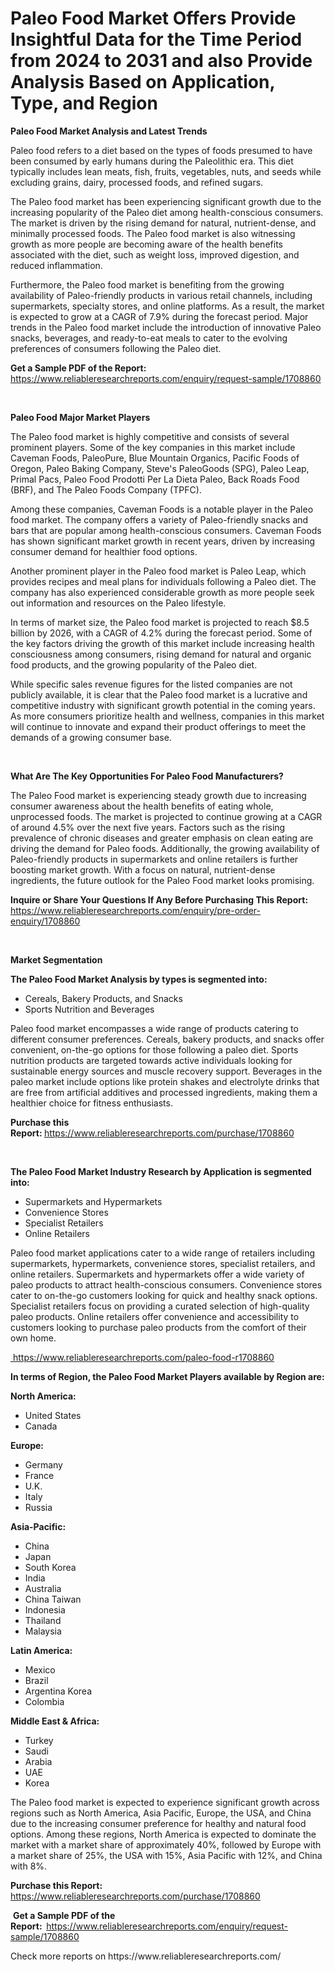 <p><h1>Paleo Food Market Offers Provide Insightful Data for the Time Period from 2024 to 2031 and also Provide Analysis Based on Application, Type, and Region</h1></p><p><strong>Paleo Food Market Analysis and Latest Trends</strong></p>
<p><p>Paleo food refers to a diet based on the types of foods presumed to have been consumed by early humans during the Paleolithic era. This diet typically includes lean meats, fish, fruits, vegetables, nuts, and seeds while excluding grains, dairy, processed foods, and refined sugars.</p><p>The Paleo food market has been experiencing significant growth due to the increasing popularity of the Paleo diet among health-conscious consumers. The market is driven by the rising demand for natural, nutrient-dense, and minimally processed foods. The Paleo food market is also witnessing growth as more people are becoming aware of the health benefits associated with the diet, such as weight loss, improved digestion, and reduced inflammation.</p><p>Furthermore, the Paleo food market is benefiting from the growing availability of Paleo-friendly products in various retail channels, including supermarkets, specialty stores, and online platforms. As a result, the market is expected to grow at a CAGR of 7.9% during the forecast period. Major trends in the Paleo food market include the introduction of innovative Paleo snacks, beverages, and ready-to-eat meals to cater to the evolving preferences of consumers following the Paleo diet.</p></p>
<p><strong>Get a Sample PDF of the Report:&nbsp;</strong> <a href="https://www.reliableresearchreports.com/enquiry/request-sample/1708860">https://www.reliableresearchreports.com/enquiry/request-sample/1708860</a></p>
<p>&nbsp;</p>
<p><strong>Paleo Food Major Market Players</strong></p>
<p><p>The Paleo food market is highly competitive and consists of several prominent players. Some of the key companies in this market include Caveman Foods, PaleoPure, Blue Mountain Organics, Pacific Foods of Oregon, Paleo Baking Company, Steve's PaleoGoods (SPG), Paleo Leap, Primal Pacs, Paleo Food Prodotti Per La Dieta Paleo, Back Roads Food (BRF), and The Paleo Foods Company (TPFC).</p><p>Among these companies, Caveman Foods is a notable player in the Paleo food market. The company offers a variety of Paleo-friendly snacks and bars that are popular among health-conscious consumers. Caveman Foods has shown significant market growth in recent years, driven by increasing consumer demand for healthier food options.</p><p>Another prominent player in the Paleo food market is Paleo Leap, which provides recipes and meal plans for individuals following a Paleo diet. The company has also experienced considerable growth as more people seek out information and resources on the Paleo lifestyle.</p><p>In terms of market size, the Paleo food market is projected to reach $8.5 billion by 2026, with a CAGR of 4.2% during the forecast period. Some of the key factors driving the growth of this market include increasing health consciousness among consumers, rising demand for natural and organic food products, and the growing popularity of the Paleo diet.</p><p>While specific sales revenue figures for the listed companies are not publicly available, it is clear that the Paleo food market is a lucrative and competitive industry with significant growth potential in the coming years. As more consumers prioritize health and wellness, companies in this market will continue to innovate and expand their product offerings to meet the demands of a growing consumer base.</p></p>
<p>&nbsp;</p>
<p><strong>What Are The Key Opportunities For Paleo Food Manufacturers?</strong></p>
<p><p>The Paleo Food market is experiencing steady growth due to increasing consumer awareness about the health benefits of eating whole, unprocessed foods. The market is projected to continue growing at a CAGR of around 4.5% over the next five years. Factors such as the rising prevalence of chronic diseases and greater emphasis on clean eating are driving the demand for Paleo foods. Additionally, the growing availability of Paleo-friendly products in supermarkets and online retailers is further boosting market growth. With a focus on natural, nutrient-dense ingredients, the future outlook for the Paleo Food market looks promising.</p></p>
<p><strong>Inquire or Share Your Questions If Any Before Purchasing This Report:</strong> <a href="https://www.reliableresearchreports.com/enquiry/pre-order-enquiry/1708860">https://www.reliableresearchreports.com/enquiry/pre-order-enquiry/1708860</a></p>
<p>&nbsp;</p>
<p><strong>Market Segmentation</strong></p>
<p><strong>The Paleo Food Market Analysis by types is segmented into:</strong></p>
<p><ul><li>Cereals, Bakery Products, and Snacks</li><li>Sports Nutrition and Beverages</li></ul></p>
<p><p>Paleo food market encompasses a wide range of products catering to different consumer preferences. Cereals, bakery products, and snacks offer convenient, on-the-go options for those following a paleo diet. Sports nutrition products are targeted towards active individuals looking for sustainable energy sources and muscle recovery support. Beverages in the paleo market include options like protein shakes and electrolyte drinks that are free from artificial additives and processed ingredients, making them a healthier choice for fitness enthusiasts.</p></p>
<p><strong>Purchase this Report:&nbsp;</strong><a href="https://www.reliableresearchreports.com/purchase/1708860">https://www.reliableresearchreports.com/purchase/1708860</a></p>
<p>&nbsp;</p>
<p><strong>The Paleo Food Market Industry Research by Application is segmented into:</strong></p>
<p><ul><li>Supermarkets and Hypermarkets</li><li>Convenience Stores</li><li>Specialist Retailers</li><li>Online Retailers</li></ul></p>
<p><p>Paleo food market applications cater to a wide range of retailers including supermarkets, hypermarkets, convenience stores, specialist retailers, and online retailers. Supermarkets and hypermarkets offer a wide variety of paleo products to attract health-conscious consumers. Convenience stores cater to on-the-go customers looking for quick and healthy snack options. Specialist retailers focus on providing a curated selection of high-quality paleo products. Online retailers offer convenience and accessibility to customers looking to purchase paleo products from the comfort of their own home.</p></p>
<p><a href="https://www.reliableresearchreports.com/paleo-food-r1708860">&nbsp;https://www.reliableresearchreports.com/paleo-food-r1708860</a></p>
<p><strong>In terms of Region, the Paleo Food Market Players available by Region are:</strong></p>
<p>
    <p> <strong> North America: </strong>
        <ul>
            <li>United States</li>
            <li>Canada</li>
        </ul>
        </p> 
    <p> <strong> Europe: </strong>
        <ul>
            <li>Germany</li>
            <li>France</li>
            <li>U.K.</li>
            <li>Italy</li>
            <li>Russia</li>
        </ul>
        </p> 
    <p> <strong> Asia-Pacific: </strong>
        <ul>
            <li>China</li>
            <li>Japan</li>
            <li>South Korea</li>
            <li>India</li>
            <li>Australia</li>
            <li>China Taiwan</li>
            <li>Indonesia</li>
            <li>Thailand</li>
            <li>Malaysia</li>
        </ul>
        </p> 
    <p> <strong> Latin America: </strong>
        <ul>
            <li>Mexico</li>
            <li>Brazil</li>
            <li>Argentina Korea</li>
            <li>Colombia</li>
        </ul>
        </p> 
    <p> <strong> Middle East & Africa: </strong>
        <ul>
            <li>Turkey</li>
            <li>Saudi</li>
            <li>Arabia</li>
            <li>UAE</li>
            <li>Korea</li>
        </ul>
    </p>
    </p>
<p><p>The Paleo food market is expected to experience significant growth across regions such as North America, Asia Pacific, Europe, the USA, and China due to the increasing consumer preference for healthy and natural food options. Among these regions, North America is expected to dominate the market with a market share of approximately 40%, followed by Europe with a market share of 25%, the USA with 15%, Asia Pacific with 12%, and China with 8%.</p></p>
<p><strong>Purchase this Report: </strong><a href="https://www.reliableresearchreports.com/purchase/1708860">https://www.reliableresearchreports.com/purchase/1708860</a></p>
<p>&nbsp;<strong>Get a Sample PDF of the Report:&nbsp;&nbsp;</strong><a href="https://www.reliableresearchreports.com/enquiry/request-sample/1708860">https://www.reliableresearchreports.com/enquiry/request-sample/1708860</a></p>
<p><strong></strong></p>
<p>Check more reports on https://www.reliableresearchreports.com/</p>